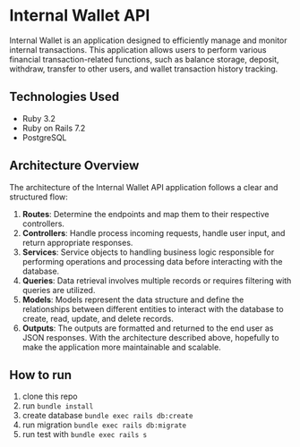 # Internal Wallet API
Internal Wallet is an application designed to efficiently manage and monitor internal transactions. This application allows users to perform various financial transaction-related functions, such as balance storage, deposit, withdraw, transfer to other users, and wallet transaction history tracking.

## Technologies Used
- Ruby 3.2
- Ruby on Rails 7.2
- PostgreSQL

## Architecture Overview
The architecture of the Internal Wallet API application follows a clear and structured flow:
1. **Routes**:  Determine the endpoints and map them to their respective controllers.
2. **Controllers**: Handle process incoming requests, handle user input, and return appropriate responses.
3. **Services**: Service objects to handling business logic responsible for performing operations and processing data before interacting with the database.
4. **Queries**: Data retrieval involves multiple records or requires filtering with queries are utilized.
5. **Models**: Models represent the data structure and define the relationships between different entities to interact with the database to create, read, update, and delete records.
6. **Outputs**: The outputs are formatted and returned to the end user as JSON responses.
With the architecture described above, hopefully to make the application more maintainable and scalable.

## How to run
1. clone this repo
2. run `bundle install`
3. create database `bundle exec rails db:create`
4. run migration `bundle exec rails db:migrate`
5. run test with `bundle exec rails s`
